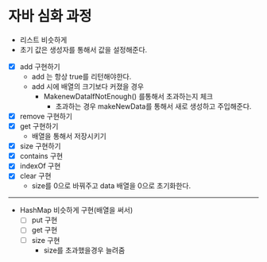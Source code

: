 # 자바 심화 과정

- 리스트 비슷하게
- 초기 값은 생성자를 통해서 값을 설정해준다.
- [x] add 구현하기
  - add 는 항상 true를 리턴해야한다.
  - add 시에 배열의 크기보다 커졌을 경우
    - MakenewDataIfNotEnough() 를통해서 초과하는지 체크
      - 초과하는 경우 makeNewData를 통해서 새로 생성하고 주입해준다.
- [x] remove 구현하기
- [x] get 구현하기
  - 배열을 통해서 저장시키기
- [x] size 구현하기
- [x] contains 구현
- [x] indexOf 구현
- [x] clear 구현
  - size를 0으로 바꿔주고 data 배열을 0으로 초기화한다.

---

- HashMap 비슷하게 구현(배열을 써서)
  - [ ] put 구현
  - [ ] get 구현
  - [ ] size 구현
    - size를 초과했을경우 늘려줌